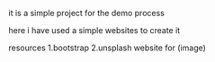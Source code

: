 it is a simple project for the demo process

here i have used a simple websites to create it

resources
1.bootstrap
2.unsplash website for (image)

